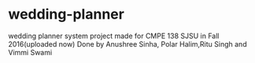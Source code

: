 # wedding-planner
wedding planner system project made for CMPE 138 SJSU in Fall 2016(uploaded now)
Done by Anushree Sinha, Polar Halim,Ritu Singh and Vimmi Swami


